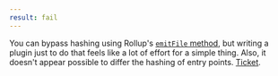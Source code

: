 ```yaml
---
result: fail
---
```


You can bypass hashing using Rollup's [`emitFile` method](https://rollupjs.org/guide/en/#thisemitfileemittedfile-emittedchunk--emittedasset--string), but writing a plugin just to do that feels like a lot of effort for a simple thing. Also, it doesn't appear possible to differ the hashing of entry points. [Ticket](https://github.com/rollup/rollup/issues/2585).
